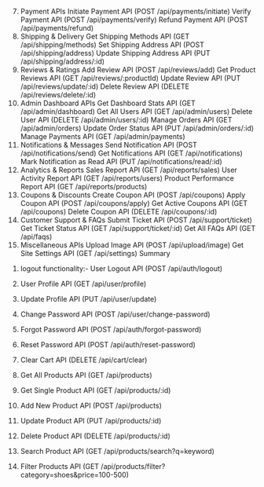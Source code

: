 7. Payment APIs
Initiate Payment API (POST /api/payments/initiate)
Verify Payment API (POST /api/payments/verify)
Refund Payment API (POST /api/payments/refund)
8. Shipping & Delivery
Get Shipping Methods API (GET /api/shipping/methods)
Set Shipping Address API (POST /api/shipping/address)
Update Shipping Address API (PUT /api/shipping/address/:id)
9. Reviews & Ratings
Add Review API (POST /api/reviews/add)
Get Product Reviews API (GET /api/reviews/:productId)
Update Review API (PUT /api/reviews/update/:id)
Delete Review API (DELETE /api/reviews/delete/:id)
10. Admin Dashboard APIs
Get Dashboard Stats API (GET /api/admin/dashboard)
Get All Users API (GET /api/admin/users)
Delete User API (DELETE /api/admin/users/:id)
Manage Orders API (GET /api/admin/orders)
Update Order Status API (PUT /api/admin/orders/:id)
Manage Payments API (GET /api/admin/payments)
11. Notifications & Messages
Send Notification API (POST /api/notifications/send)
Get Notifications API (GET /api/notifications)
Mark Notification as Read API (PUT /api/notifications/read/:id)
12. Analytics & Reports
Sales Report API (GET /api/reports/sales)
User Activity Report API (GET /api/reports/users)
Product Performance Report API (GET /api/reports/products)
13. Coupons & Discounts
Create Coupon API (POST /api/coupons)
Apply Coupon API (POST /api/coupons/apply)
Get Active Coupons API (GET /api/coupons)
Delete Coupon API (DELETE /api/coupons/:id)
14. Customer Support & FAQs
Submit Ticket API (POST /api/support/ticket)
Get Ticket Status API (GET /api/support/ticket/:id)
Get All FAQs API (GET /api/faqs)
15. Miscellaneous APIs
Upload Image API (POST /api/upload/image)
Get Site Settings API (GET /api/settings)
Summary


1) logout functionality:- User Logout API (POST /api/auth/logout)

2) User Profile API (GET /api/user/profile)
3) Update Profile API (PUT /api/user/update)
4) Change Password API (POST /api/user/change-password)
5) Forgot Password API (POST /api/auth/forgot-password)
6) Reset Password API (POST /api/auth/reset-password)
7) Clear Cart API (DELETE /api/cart/clear)

8) Get All Products API (GET /api/products)
9) Get Single Product API (GET /api/products/:id)
10) Add New Product API (POST /api/products)
11) Update Product API (PUT /api/products/:id)
12) Delete Product API (DELETE /api/products/:id)
13) Search Product API (GET /api/products/search?q=keyword)
14) Filter Products API (GET /api/products/filter?category=shoes&price=100-500)
